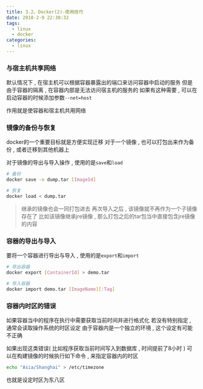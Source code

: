 ```yaml
---
title: 3.2、Docker(2)-使用技巧
date: 2018-2-9 22:38:32
tags: 
  - linux
  - docker
categories: 
  - linux
---
```


### 与宿主机共享网络
默认情况下 , 在宿主机可以根据容器暴露出的端口来访问容器中启动的服务
但是由于容器的隔离 , 在容器内部是无法访问宿主机的服务的
如果有这种需要 , 可以在启动容器的时候添加参数`--net=host`

作用就是使容器和宿主机共用网络
<!-- more -->
### 镜像的备份与恢复
docker的一个重要目标就是方便实现迁移
对于一个镜像 , 也可以打包出来作为备份 , 或者迁移到其他机器上

对于镜像的导出与导入操作 , 使用的是`save`和`load`
```bash
# 备份
docker save -o dump.tar [ImageId]

# 恢复
docker load < dump.tar
```
> 继承的镜像也会一同打包进去
再次导入之后 , 该镜像就不再作为一个子镜像存在了
比如该镜像继承jre镜像 , 那么打包之后的tar包当中直接包含jre镜像的内容

### 容器的导出与导入
要将一个容器进行导出与导入 , 使用的是`export`和`import`
```bash
# 导出容器
docker export [ContainerId] > demo.tar

# 导入容器
docker import demo.tar [ImageName][:Tag]
```

### 容器内时区的错误
如果容器当中的程序在执行中需要获取当前时间并进行格式化
若没有特别指定 , 通常会读取操作系统的时区设定
由于容器内是一个独立的环境 , 这个设定有可能不正确

如果出现这类错误( 比如程序获取当前时间写入到数据库 , 时间提前了8小时 )
可以在构建镜像的时候执行如下命令 , 来指定容器内的时区
```bash
echo "Asia/Shanghai" > /etc/timezone
```
也就是设定时区为东八区